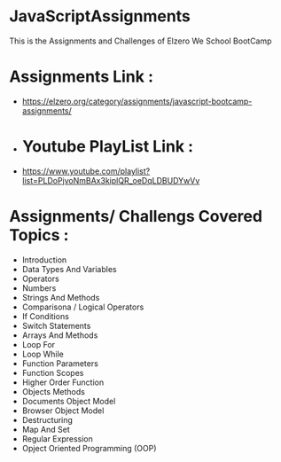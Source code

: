 # JavaScriptAssignments
This is the Assignments and Challenges of Elzero We School BootCamp
# Assignments Link :
- https://elzero.org/category/assignments/javascript-bootcamp-assignments/
- # Youtube PlayList Link :
- https://www.youtube.com/playlist?list=PLDoPjvoNmBAx3kiplQR_oeDqLDBUDYwVv
# Assignments/ Challengs Covered Topics :
- Introduction
- Data Types And Variables
- Operators
- Numbers
- Strings And Methods
- Comparisona / Logical Operators
- If Conditions
- Switch Statements
- Arrays And Methods
- Loop For
- Loop While
- Function Parameters
- Function Scopes
- Higher Order Function
- Objects Methods
- Documents Object Model
- Browser Object Model
- Destructuring
- Map And Set
- Regular Expression
- Opject Oriented Programming (OOP)
